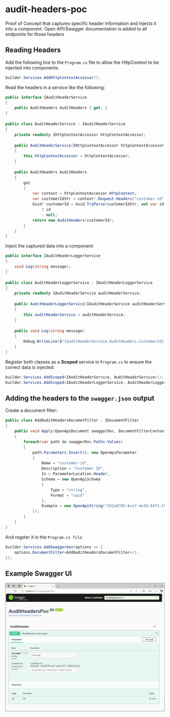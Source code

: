 # audit-headers-poc
Proof of Concept that captures specific header information and injects it into a component. Open API/Swagger documentation is added to all endpoints for those headers

## Reading Headers
Add the following line to the `Program.cs` file to allow the HttpContext to be injected into components

```C#
builder.Services.AddHttpContextAccessor();
```

Read the headers in a service like the following:

```C#
public interface IAuditHeaderService
{
    public AuditHeaders AuditHeaders { get; }
}

public class AuditHeaderService : IAuditHeaderService
{
    private readonly IHttpContextAccessor httpContextAccessor;

    public AuditHeaderService(IHttpContextAccessor httpContextAccessor)
    {
        this.httpContextAccessor = httpContextAccessor;
    }

    public AuditHeaders AuditHeaders
    {
        get
        {
            var context = httpContextAccessor.HttpContext;
            var customerIdStr = context!.Request.Headers["customer-id"];
            Guid? customerId = Guid.TryParse(customerIdStr, out var id)
                ? id 
                : null;
            return new AuditHeaders(customerId);
        }
    }
}
```

Inject the captured data into a component:

```C#
public interface IAuditHeaderLoggerService
{
    void Log(string message);
}

public class AuditHeaderLoggerService : IAuditHeaderLoggerService
{
    private readonly IAuditHeaderService auditHeaderService;

    public AuditHeaderLoggerService(IAuditHeaderService auditHeaderService)
    {
        this.auditHeaderService = auditHeaderService;
    }

    public void Log(string message)
    {
        Debug.WriteLine($"{auditHeaderService.AuditHeaders.CustomerId}: {message}");
    }
}
```

Register both classes as a **Scoped** service in `Program.cs` to ensure the correct data is injected:

```C#
builder.Services.AddScoped<IAuditHeaderService, AuditHeaderService>();
builder.Services.AddScoped<IAuditHeaderLoggerService, AuditHeaderLoggerService>();
```

## Adding the headers to the `swagger.json` output

Create a document filter:

```C#
public class AddAuditHeadersDocumetFilter : IDocumentFilter
{
    public void Apply(OpenApiDocument swaggerDoc, DocumentFilterContext context)
    {
        foreach(var path in swaggerDoc.Paths.Values)
        {
            path.Parameters.Insert(0, new OpenApiParameter 
            { 
                Name = "customer-id", 
                Description = "Customer ID", 
                In = ParameterLocation.Header,
                Schema = new OpenApiSchema
                {
                    Type = "string",
                    Format = "uuid"
                },
                Example = new OpenApiString("d31e6785-bce7-4e3d-8471-156fdcd7d1ef") 
            });
        }
    }
}
```

And regster it in the `Program.cs file`:

```C#
builder.Services.AddSwaggerGen(options => {
    options.DocumentFilter<AddAuditHeadersDocumetFilter>();
});
```

## Example Swagger UI
![Example UI](./Images/SwaggerUI.png)